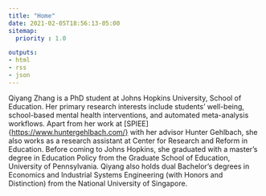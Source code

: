 ```yaml
---
title: "Home"
date: 2021-02-05T18:56:13-05:00
sitemap:
  priority : 1.0

outputs:
- html
- rss
- json
---
```

Qiyang Zhang is a PhD student at Johns Hopkins University, School of Education. Her primary research interests include students’ well-being, school-based mental health interventions, and automated meta-analysis workflows. Apart from her work at [SPIEE]{https://www.huntergehlbach.com/} with her advisor Hunter Gehlbach, she also works as a research assistant at Center for Research and Reform in Education. Before coming to Johns Hopkins, she graduated with a master’s degree in Education Policy from the Graduate School of Education, University of Pennsylvania. Qiyang also holds dual Bachelor’s degrees in Economics and Industrial Systems Engineering (with Honors and Distinction) from the National University of Singapore.
